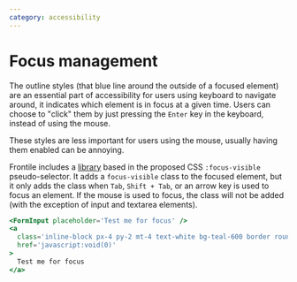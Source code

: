 ```yaml
---
category: accessibility
---
```


# Focus management

The outline styles (that blue line around the outside of a focused element)
are an essential part of accessibility for users using keyboard to navigate
around, it indicates which element is in focus at a given time. Users can
choose to "click" them by just pressing the `Enter` key in the keyboard, instead of
using the mouse.

These styles are less important for users using the mouse, usually having
them enabled can be annoying.

Frontile includes a [library](https://github.com/WICG/focus-visible) based
in the proposed CSS `:focus-visible` pseudo-selector. It adds a `focus-visible` class
to the focused element, but it only adds the class when `Tab`, `Shift + Tab`, or an
arrow key is used to focus an element. If the mouse is used to focus, the class
will not be added (with the exception of input and textarea elements).

```hbs preview-template
<FormInput placeholder='Test me for focus' />
<a
  class='inline-block px-4 py-2 mt-4 text-white bg-teal-600 border rounded hover:bg-teal-700'
  href='javascript:void(0)'
>
  Test me for focus
</a>
```
